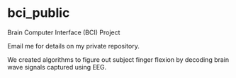 # bci_public
Brain Computer Interface (BCI) Project

Email me for details on my private repository.

We created algorithms to figure out subject finger flexion by decoding brain wave signals captured using EEG.
